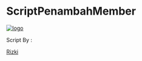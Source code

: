 # ScriptPenambahMember

[![ logo](IMG_107929573_450958.jpg)](https://github.com/Rizki636/)

Script By :

[Rizki](https://t.me/Rizki636)
